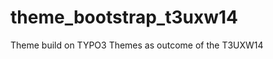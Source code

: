 theme_bootstrap_t3uxw14
=======================

Theme build on TYPO3 Themes as outcome of the T3UXW14
